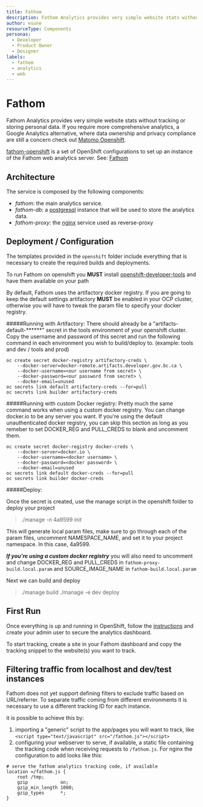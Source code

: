```yaml
---
title: Fathom
description: Fathom Analytics provides very simple website stats without tracking or storing personal data.
author: esune
resourceType: Components
personas: 
  - Developer
  - Product Owner
  - Designer
labels:
  - fathom
  - analytics
  - web
---
```

# Fathom

Fathom Analytics provides very simple website stats without tracking or storing personal data.  If you require more comprehensive analytics, a Google Analytics alternative, where data ownership and privacy compliance are still a concern check out [Matomo Openshift](https://github.com/BCDevOps/matomo-openshift).

[fathom-openshift](https://github.com/BCDevOps/fathom-openshift) is a set of OpenShift configurations to set up an instance of the Fathom web analytics server. See: [Fathom](usefathom.com)

## Architecture
The service is composed by the following components:
- *fathom*: the main analytics service.
- *fathom-db*: a [postgresql](https://www.postgresql.org) instance that will be used to store the analytics data.
- *fathom-proxy*: the [nginx](https://www.nginx.com) service used as reverse-proxy

## Deployment / Configuration
The templates provided in the `openshift` folder include everything that is necessary to create the required builds and deployments.  

To run Fathom on openshift you **MUST** install [openshift-developer-tools](https://github.com/BCDevOps/openshift-developer-tools) and have them available on your path  

By default, Fathom uses the artifactory docker registry. If you are going to keep the default settings artifactory **MUST** be enabled in your OCP cluster, otherwise you will have to tweak the param file to specify your docker registry.  


#####Running with Artifactory:
There should already be a "artifacts-default-\*\*\*\*\*\*" secret in the tools environment of your openshift cluster. Copy the username and password of this 
secret and run the following command in each environment you wish to build/deploy to. (example: tools and dev / tools and prod)
~~~
oc create secret docker-registry artifactory-creds \
    --docker-server=docker-remote.artifacts.developer.gov.bc.ca \
    --docker-username=<our username from secret> \
    --docker-password=<our password from secret> \
    --docker-email=unused
oc secrets link default artifactory-creds --for=pull
oc secrets link builder artifactory-creds
~~~

#####Running with custom Docker registry:
Pretty much the same command works when using a custom docker registry. You can change docker.io to be any server you want. If you're using the default unauthenticated docker registry, you can skip this section as long as you remeber to set DOCKER_REG and PULL_CREDS to blank and uncomment them.
~~~
oc create secret docker-registry docker-creds \
    --docker-server=docker.io \
    --docker-username=<docker username> \
    --docker-password=<docker password> \
    --docker-email=unused
oc secrets link default docker-creds --for=pull
oc secrets link builder docker-creds
~~~
#####Deploy:

Once the secret is created, use the manage script in the openshift folder to deploy your project  
>./manage -n 4a9599 init  
  
This will generate local param files, make sure to go through each of the param files, uncomment NAMESPACE_NAME, and set it to your project namespace. In this case, 4a9599.  

***If you're using a custom docker registry*** you will also need to uncomment and change DOCKER_REG and PULL_CREDS in `fathom-proxy-build.local.param` and SOURCE_IMAGE_NAME in `fathom-build.local.param`  

Next we can build and deploy  
>./manage build
>./manage -e dev deploy


## First Run
Once everything is up and running in OpenShift, follow the [instructions](https://github.com/usefathom/fathom/blob/master/docs/Installation%20instructions.md#register-your-admin-user) and create your admin user to secure the analytics dashboard.

To start tracking, create a site in your Fathom dashboard and copy the tracking snippet to the website(s) you want to track.

## Filtering traffic from localhost and dev/test instances
Fathom does not yet support defining filters to exclude traffic based on URL/referrer. To separate traffic coming from different environments it is necessary to use a different tracking ID for each instance.

it is possible to achieve this by:

1) importing a "generic" script to the app/pages you will want to track, like `<script type="text/javascript" src="/fathom.js"></script>`
2) configuring your webserver to serve, if available, a static file containing the tracking code when receiving requests to `/fathom.js`.
For nginx the configuration to add looks like this:
```
# serve the fathom analytics tracking code, if available
location =/fathom.js {
    root /tmp;
    gzip            on;
    gzip_min_length 1000;
    gzip_types      *;
}
```